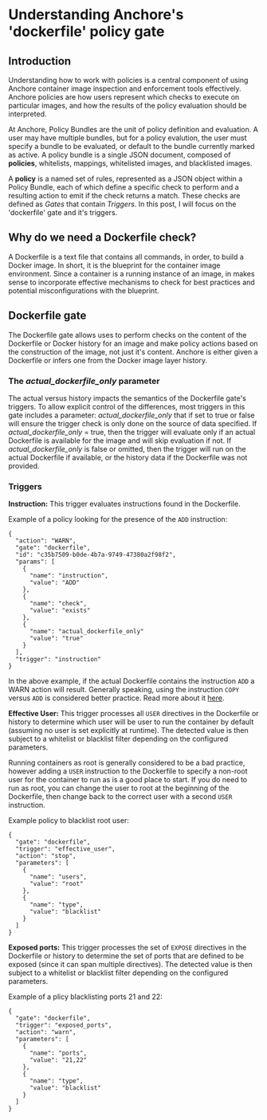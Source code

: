 # Understanding Anchore's 'dockerfile' policy gate

## Introduction

Understanding how to work with policies is a central component of using Anchore container image inspection and enforcement tools effectively. Anchore policies are how users represent which checks to execute on particular images, and how the results of the policy evaluation should be interpreted. 

At Anchore, Policy Bundles are the unit of policy definition and evaluation. A user may have multiple bundles, but for a policy evalution, the user must specify a bundle to be evaluated, or default to the bundle currently marked as active. A policy bundle is a single JSON document, composed of **policies**, whitelists, mappings, whitelisted images, and blacklisted images. 

A **policy** is a named set of rules, represented as a JSON object within a Policy Bundle, each of which define a specific check to perform and a resulting action to emit if the check returns a match. These checks are defined as *Gates* that contain *Triggers*. In this post, I will focus on the 'dockerfile' gate and it's triggers. 

## Why do we need a Dockerfile check?

A Dockerfile is a text file that contains all commands, in order, to build a Docker image. In short, it is the blueprint for the container image environment. Since a container is a running instance of an image, in makes sense to incorporate effective mechanisms to check for best practices and potential misconfigurations with the blueprint.

## Dockerfile gate

The Dockerfile gate allows uses to perform checks on the content of the Dockerfile or Docker history for an image and make policy actions based on the construction of the image, not just it's content. Anchore is either given a Dockerfile or infers one from the Docker image layer history. 

### The *actual_dockerfile_only* parameter

The actual versus history impacts the semantics of the Dockerfile gate's triggers. To allow explicit control of the differences, most triggers in this gate includes a parameter: *actual_dockerfile_only* that if set to true or false will ensure the trigger check is only done on the source of data specified. If *actual_dockerfile_only* = true, then the trigger will evaluate only if an actual Dockerfile is available for the image and will skip evaluation if not. If *actual_dockerfile_only* is false or omitted, then the trigger will run on the actual Dockerfile if available, or the history data if the Dockerfile was not provided.

### Triggers

**Instruction:** This trigger evaluates instructions found in the Dockerfile.

Example of a policy looking for the presence of the `ADD` instruction: 

```
{
  "action": "WARN",
  "gate": "dockerfile",
  "id": "c35b7509-b0de-4b7a-9749-47380a2f98f2",
  "params": [
    {
      "name": "instruction",
      "value": "ADD"
    },
    {
      "name": "check",
      "value": "exists"
    },
    {
      "name": "actual_dockerfile_only"
      "value": "true"
    }
  ],
  "trigger": "instruction"
}
```

In the above example, if the actual Dockerfile contains the instruction `ADD` a WARN action will result. Generally speaking, using the instruction `COPY` versus `ADD` is considered better practice. Read more about it [here](https://docs.docker.com/develop/develop-images/dockerfile_best-practices/#add-or-copy).

**Effective User:** This trigger processes all `USER` directives in the Dockerfile or history to determine which user will be user to run the container by default (assuming no user is set explicitly at runtime). The detected value is then subject to a whitelist or blacklist filter depending on the configured parameters. 

Running containers as root is generally considered to be a bad practice, however adding a `USER` instruction to the Dockerfile to specify a non-root user for the container to run as is a good place to start. If you do need to run as root, you can change the user to root at the beginning of the Dockerfile, then change back to the correct user with a second `USER` instruction. 

Example policy to blacklist root user: 

```
{
  "gate": "dockerfile",
  "trigger": "effective_user", 
  "action": "stop", 
  "parameters": [ 
    {
      "name": "users",
      "value": "root"
    }, 
    {
      "name": "type",
      "value": "blacklist"
    }
  ]
}
```

**Exposed ports:** This trigger processes the set of `EXPOSE` directives in the Dockerfile or history to determine the set of ports that are defined to be exposed (since it can span multiple directives). The detected value is then subject to a whitelist or blacklist filter depending on the configured parameters.

Example of a plicy blacklisting ports 21 and 22: 

```
{
  "gate": "dockerfile",
  "trigger": "exposed_ports", 
  "action": "warn", 
  "parameters": [ 
    {
      "name": "ports",
      "value": "21,22"
    }, 
    {
      "name": "type",
      "value": "blacklist"
    }
  ]
}
```